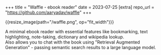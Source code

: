 +++
title = "Waffle - ebook reader"
date = 2023-07-25
[extra]
repo_url = "https://github.com/aaryadav/waffle"
+++

{{resize_image(path="/waffle.png", op="fit_width")}}

A minimal ebook reader with essential features like bookmarking, text highlighting, note-taking, dictionary and wikipedia lookup.  
Also allows you to chat with the book using "Retrieval Augmented Generation" - passing semantic search results to a large language model.
